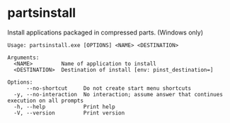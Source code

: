 # partsinstall

Install applications packaged in compressed parts. (Windows only)

```
Usage: partsinstall.exe [OPTIONS] <NAME> <DESTINATION>

Arguments:
  <NAME>         Name of application to install
  <DESTINATION>  Destination of install [env: pinst_destination=]

Options:
      --no-shortcut     Do not create start menu shortcuts
  -y, --no-interaction  No interaction; assume answer that continues execution on all prompts
  -h, --help            Print help
  -V, --version         Print version
```
